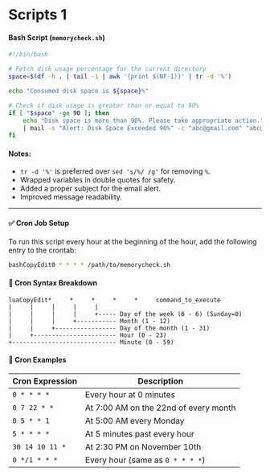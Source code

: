 # Scripts 1

#### Bash Script (`memorycheck.sh`)

```bash
#!/bin/bash

# Fetch disk usage percentage for the current directory
space=$(df -h . | tail -1 | awk '{print $(NF-1)}' | tr -d '%')

echo "Consumed disk space is ${space}%"

# Check if disk usage is greater than or equal to 90%
if [ "$space" -ge 90 ]; then
    echo "Disk space is more than 90%. Please take appropriate action." \
    | mail -s "Alert: Disk Space Exceeded 90%" -c "abc@gmail.com" "abc@gmail.com"
fi
```

#### Notes:

* `tr -d '%'` is preferred over `sed 's/%/ /g'` for removing `%`.
* Wrapped variables in double quotes for safety.
* Added a proper subject for the email alert.
* Improved message readability.

***

#### ✅ Cron Job Setup

To run this script every hour at the beginning of the hour, add the following entry to the crontab:

```bash
bashCopyEdit0 * * * * /path/to/memorycheck.sh
```

#### 📘 Cron Syntax Breakdown

```
luaCopyEdit*     *     *     *     *     command_to_execute
|     |     |     |     |
|     |     |     |     +----- Day of the week (0 - 6) (Sunday=0)
|     |     |     +----------- Month (1 - 12)
|     |     +----------------- Day of the month (1 - 31)
|     +----------------------- Hour (0 - 23)
+----------------------------- Minute (0 - 59)
```

#### 📌 Cron Examples

| Cron Expression | Description                           |
| --------------- | ------------------------------------- |
| `0 * * * *`     | Every hour at 0 minutes               |
| `0 7 22 * *`    | At 7:00 AM on the 22nd of every month |
| `0 5 * * 1`     | At 5:00 AM every Monday               |
| `5 * * * *`     | At 5 minutes past every hour          |
| `30 14 10 11 *` | At 2:30 PM on November 10th           |
| `0 */1 * * *`   | Every hour (same as `0 * * * *`)      |

